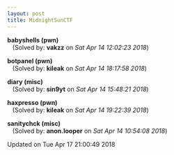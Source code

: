 ```yaml
---
layout: post
title: MidnightSunCTF
---
```


<!--break-->

**babyshells (pwn)**  
&nbsp;&nbsp;&nbsp;(Solved by: **vakzz** on _Sat Apr 14 12:02:23 2018_)  
  
**botpanel (pwn)**  
&nbsp;&nbsp;&nbsp;(Solved by: **kileak** on _Sat Apr 14 18:17:58 2018_)  
  
**diary (misc)**  
&nbsp;&nbsp;&nbsp;(Solved by: **sin9yt** on _Sat Apr 14 15:48:21 2018_)  
  
**haxpresso (pwn)**  
&nbsp;&nbsp;&nbsp;(Solved by: **kileak** on _Sat Apr 14 19:22:39 2018_)  
  
**sanitychck (misc)**  
&nbsp;&nbsp;&nbsp;(Solved by: **anon.looper** on _Sat Apr 14 10:54:08 2018_)  
  


Updated on Tue Apr 17 21:00:49 2018
